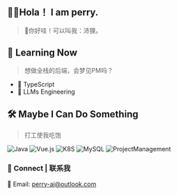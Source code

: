 ## 👋👋Hola！ I am perry. 
> 👋你好哇！可以叫我：沛狸。

## 🌱 ​Learning Now 
> 想做全栈的后端，会梦见PM吗？
 - 📘 TypeScript
 - 🧠 LLMs Engineering
   
## 🛠 ​Maybe I Can Do Something 
> 打工使我吃饱

![Java](https://img.shields.io/badge/-Java-007396?logo=spring&logoColor=white) 
![Vue.js](https://img.shields.io/badge/-Vue.js-blue?logo=vuedotjs)
![K8S](https://img.shields.io/badge/-Kubernetes-326CE5?logo=kubernetes&logoColor=white)
![MySQL](https://img.shields.io/badge/-MySQL-4479A1?logo=mysql&logoColor=white)
![ProjectManagement](https://img.shields.io/badge/Project-Management-blue)




### 📮 ​**Connect | 联系我**  
📧 Email: perry-ai@outlook.com

<!--
### 🏗 ​**Projects | 项目展示**

### 📊 ​**GitHub Stats | 开发数据**  
-->
